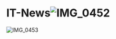 # IT-News![IMG_0452](https://user-images.githubusercontent.com/99185532/189472678-0f95b84b-6d07-4f08-bcce-6f9a54956231.PNG)
![IMG_0453](https://user-images.githubusercontent.com/99185532/189472679-7eb5a069-6590-45f2-b0b3-8a3556c1c64e.PNG)
